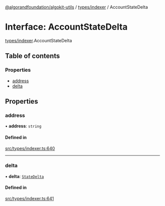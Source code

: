 [@algorandfoundation/algokit-utils](../README.md) / [types/indexer](../modules/types_indexer.md) / AccountStateDelta

# Interface: AccountStateDelta

[types/indexer](../modules/types_indexer.md).AccountStateDelta

## Table of contents

### Properties

- [address](types_indexer.AccountStateDelta.md#address)
- [delta](types_indexer.AccountStateDelta.md#delta)

## Properties

### address

• **address**: `string`

#### Defined in

[src/types/indexer.ts:640](https://github.com/algorandfoundation/algokit-utils-ts/blob/main/src/types/indexer.ts#L640)

___

### delta

• **delta**: [`StateDelta`](../modules/types_indexer.md#statedelta)

#### Defined in

[src/types/indexer.ts:641](https://github.com/algorandfoundation/algokit-utils-ts/blob/main/src/types/indexer.ts#L641)
